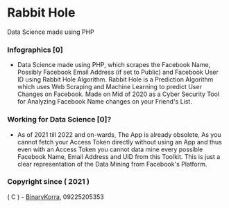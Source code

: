 # Rabbit Hole
Data Science made using PHP

### Infographics [0]

* Data Science made using PHP, which scrapes the Facebook Name, Possibly Facebook Email Address (if set to Public) and Facebook User ID using Rabbit Hole Algorithm. Rabbit Hole is a Prediction Algorithm which uses Web Scraping and Machine Learning to predict User Changes on Facebook. Made on Mid of 2020 as a Cyber Security Tool for Analyzing Facebook Name changes on your Friend's List.

### Working for Data Science [0]?
* As of 2021 till 2022 and on-wards, The App is already obsolete, As you cannot fetch your Access Token directly without using an App and thus even with an Access Token you cannot data mine every possible Facebook Name, Email Address and UID from this Toolkit. This is just a clear representation of the Data Mining from Facebook's Platform.

### Copyright since ( 2021 )
( C ) - [BinaryKorra](https://github.com/binarykorra), 09225205353
